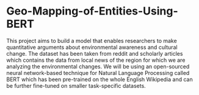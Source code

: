 # Geo-Mapping-of-Entities-Using-BERT
This project aims to build a model that enables researchers to make quantitative arguments about environmental awareness and cultural change. The dataset has been taken from reddit and scholarly articles which contains the data from local news of the region for which we are analyzing the environmental changes. We will be using an open-sourced neural network-based technique for Natural Language Processing called BERT which has been pre-trained on the whole English Wikipedia and can be further fine-tuned on smaller task-specific datasets.
